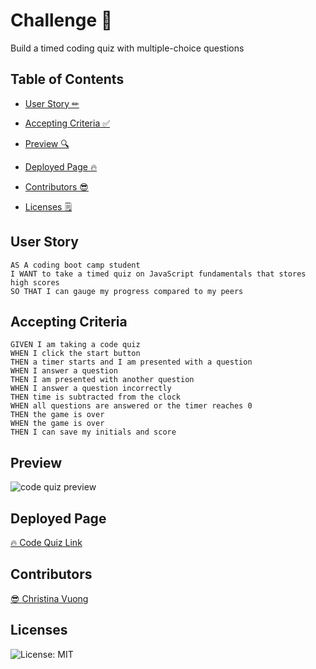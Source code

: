 

# Challenge 📝
 Build a timed coding quiz with multiple-choice questions 
 
 ## Table of Contents
- [User Story ✏](#user-story)

- [Accepting Criteria ✅](#accepting-criteria)

- [Preview 🔍](#preview)

- [Deployed Page 🔥](#deployed-page)

- [Contributors 😎](#contributors)

- [Licenses 🗒](#licenses)
 
 ## User Story
 ```
AS A coding boot camp student
I WANT to take a timed quiz on JavaScript fundamentals that stores high scores
SO THAT I can gauge my progress compared to my peers
```

## Accepting Criteria 
```
GIVEN I am taking a code quiz
WHEN I click the start button
THEN a timer starts and I am presented with a question
WHEN I answer a question
THEN I am presented with another question
WHEN I answer a question incorrectly
THEN time is subtracted from the clock
WHEN all questions are answered or the timer reaches 0
THEN the game is over
WHEN the game is over
THEN I can save my initials and score
```

## Preview 
![code quiz preview](https://user-images.githubusercontent.com/116984891/226863911-b6777294-1501-4f27-93b6-fdd4088e2f02.png)

## Deployed Page
[🔥 Code Quiz Link](https://ccvuong.github.io/Code-Quiz/)

## Contributors
[😎 Christina Vuong ](https://github.com/ccvuong)

## Licenses
![License: MIT](https://img.shields.io/badge/License-MIT-yellow.svg)
